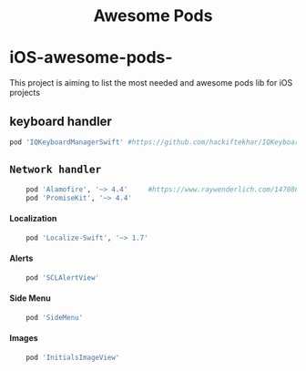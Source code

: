
<H1 align="center">Awesome Pods</H1>

# iOS-awesome-pods-
This project is aiming to list the most needed and awesome pods lib for iOS projects



## keyboard handler
```ruby
pod 'IQKeyboardManagerSwift' #https://github.com/hackiftekhar/IQKeyboardManager
```

## `Network handler`
```ruby
    pod 'Alamofire', '~> 4.4'     #https://www.raywenderlich.com/147086/alamofire-tutorial-getting-started-2    
    pod 'PromiseKit', '~> 4.4'
```
#### Localization
```ruby
    pod 'Localize-Swift', '~> 1.7'
```
#### Alerts
```ruby
    pod 'SCLAlertView'
```
#### Side Menu
```ruby
    pod 'SideMenu'
```
#### Images
```ruby
    pod 'InitialsImageView'
```
